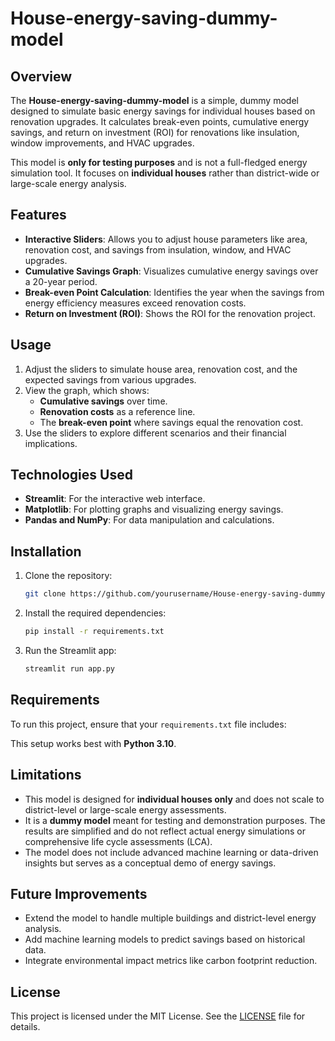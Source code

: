 # House-energy-saving-dummy-model

## Overview
The **House-energy-saving-dummy-model** is a simple, dummy model designed to simulate basic energy savings for individual houses based on renovation upgrades. It calculates break-even points, cumulative energy savings, and return on investment (ROI) for renovations like insulation, window improvements, and HVAC upgrades. 

This model is **only for testing purposes** and is not a full-fledged energy simulation tool. It focuses on **individual houses** rather than district-wide or large-scale energy analysis. 

## Features
- **Interactive Sliders**: Allows you to adjust house parameters like area, renovation cost, and savings from insulation, window, and HVAC upgrades.
- **Cumulative Savings Graph**: Visualizes cumulative energy savings over a 20-year period.
- **Break-even Point Calculation**: Identifies the year when the savings from energy efficiency measures exceed renovation costs.
- **Return on Investment (ROI)**: Shows the ROI for the renovation project.

## Usage
1. Adjust the sliders to simulate house area, renovation cost, and the expected savings from various upgrades.
2. View the graph, which shows:
   - **Cumulative savings** over time.
   - **Renovation costs** as a reference line.
   - The **break-even point** where savings equal the renovation cost.
3. Use the sliders to explore different scenarios and their financial implications.

## Technologies Used
- **Streamlit**: For the interactive web interface.
- **Matplotlib**: For plotting graphs and visualizing energy savings.
- **Pandas and NumPy**: For data manipulation and calculations.

## Installation
1. Clone the repository:
    ```bash
    git clone https://github.com/yourusername/House-energy-saving-dummy-model.git
    ```
2. Install the required dependencies:
    ```bash
    pip install -r requirements.txt
    ```
3. Run the Streamlit app:
    ```bash
    streamlit run app.py
    ```

## Requirements
To run this project, ensure that your `requirements.txt` file includes:

This setup works best with **Python 3.10**.

## Limitations
- This model is designed for **individual houses only** and does not scale to district-level or large-scale energy assessments.
- It is a **dummy model** meant for testing and demonstration purposes. The results are simplified and do not reflect actual energy simulations or comprehensive life cycle assessments (LCA).
- The model does not include advanced machine learning or data-driven insights but serves as a conceptual demo of energy savings.

## Future Improvements
- Extend the model to handle multiple buildings and district-level energy analysis.
- Add machine learning models to predict savings based on historical data.
- Integrate environmental impact metrics like carbon footprint reduction.

## License
This project is licensed under the MIT License. See the [LICENSE](LICENSE) file for details.

